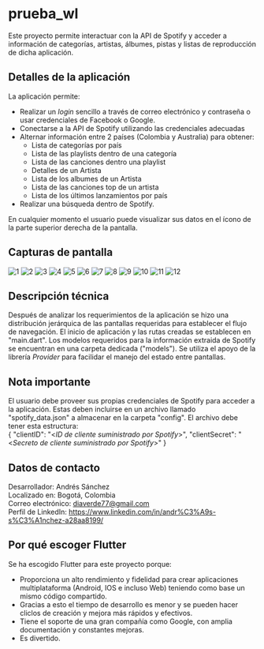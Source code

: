 # prueba_wl

Este proyecto permite interactuar con la API de Spotify y acceder a información
de categorías, artistas, álbumes, pistas y listas de reproducción de dicha aplicación.

## Detalles de la aplicación
La aplicación permite: 
- Realizar un _login_ sencillo a través de correo electrónico y contraseña o
usar credenciales de Facebook o Google.
- Conectarse a la API de Spotify utilizando las credenciales adecuadas
- Alternar información entre 2 países (Colombia y Australia) para obtener:
    * Lista de categorías por país
    * Lista de las playlists dentro de una categoría
    * Lista de las canciones dentro una playlist
    * Detalles de un Artista
    * Lista de los albumes de un Artista
    * Lista de las canciones top de un artista
    * Lista de los últimos lanzamientos por país
- Realizar una búsqueda dentro de Spotify.<br>

En cualquier momento el usuario puede visualizar sus datos en el ícono de 
la parte superior derecha de la pantalla.

## Capturas de pantalla
<span><img src="http://www.haztudron.com/wl/screenshot_1.png" alt="1">
<img src="http://www.haztudron.com/wl/screenshot_2.png" alt="2">
<img src="http://www.haztudron.com/wl/screenshot_3.png" alt="3">
<img src="http://www.haztudron.com/wl/screenshot_4.png" alt="4">
<img src="http://www.haztudron.com/wl/screenshot_5.png" alt="5">
<img src="http://www.haztudron.com/wl/screenshot_6.png" alt="6">
<img src="http://www.haztudron.com/wl/screenshot_7.png" alt="7">
<img src="http://www.haztudron.com/wl/screenshot_8.png" alt="8">
<img src="http://www.haztudron.com/wl/screenshot_9.png" alt="9">
<img src="http://www.haztudron.com/wl/screenshot_10.png" alt="10">
<img src="http://www.haztudron.com/wl/screenshot_11.png" alt="11">
<img src="http://www.haztudron.com/wl/screenshot_12.png" alt="12">
</span>

## Descripción técnica
Después de analizar los requerimientos de la aplicación se hizo una distribución jerárquica de las
pantallas requeridas para establecer el flujo de navegación. El inicio de aplicación y las
rutas creadas se establecen en "main.dart". Los modelos requeridos para la información extraida
de Spotify se encuentran en una carpeta dedicada ("models"). Se utiliza el apoyo de
la librería _Provider_ para facilidar el manejo del estado entre pantallas.

## Nota importante
El usuario debe proveer sus propias credenciales de Spotify para acceder a la
aplicación. Estas deben incluirse en un archivo llamado "spotify_data.json" a
almacenar en la carpeta "config". El archivo debe tener esta estructura:<br>
{
  "clientID": "\<_ID de cliente suministrado por Spotify_\>",
  "clientSecret": "\<_Secreto de cliente suministrado por Spotify_\>"
}

## Datos de contacto
Desarrollador: Andrés Sánchez<br>
Localizado en: Bogotá, Colombia<br>
Correo electrónico: diaverde77@gmail.com<br>
Perfil de LinkedIn: https://www.linkedin.com/in/andr%C3%A9s-s%C3%A1nchez-a28aa8199/

## Por qué escoger Flutter
Se ha escogido Flutter para este proyecto porque:
- Proporciona un alto rendimiento y fidelidad para crear aplicaciones multiplataforma (Android, IOS e incluso Web) teniendo como base un mismo código compartido.
- Gracias a esto el tiempo de desarrollo es menor y se pueden hacer cliclos de creación y mejora más rápidos y efectivos.
- Tiene el soporte de una gran compañía como Google, con amplia documentación y constantes mejoras.
- Es divertido.
